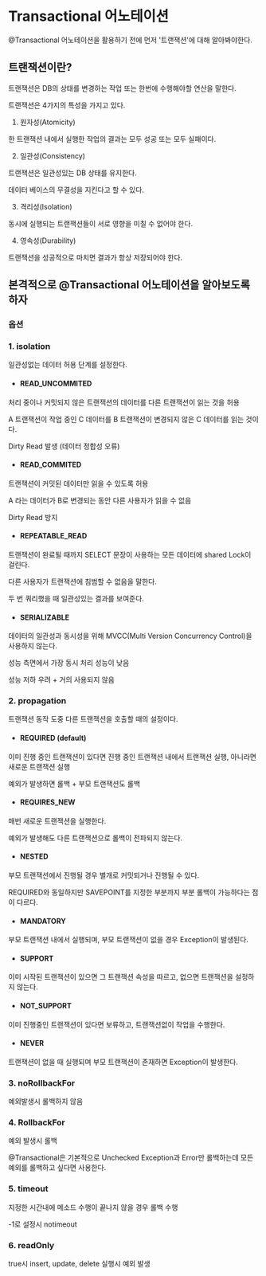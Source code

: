 # Transactional 어노테이션

@Transactional 어노테이션을 활용하기 전에 먼저 '트랜잭션'에 대해 알아봐야한다.

## 트랜잭션이란?

트랜잭션은 DB의 상태를 변경하는 작업 또는 한번에 수행해야할 연산을 말한다.

트랜잭션은 4가지의 특성을 가지고 있다.

1. 원자성(Atomicity)

한 트랜잭션 내에서 실행한 작업의 결과는 모두 성공 또는 모두 실패이다.

2. 일관성(Consistency)

트랜잭션은 일관성있는 DB 상태를 유지한다.

데이터 베이스의 무결성을 지킨다고 할 수 있다.

3. 격리성(Isolation)

동시에 실행되는 트랜잭션들이 서로 영향을 미칠 수 없어야 한다.

4. 영속성(Durability)

트랜잭션을 성공적으로 마치면 결과가 항상 저장되어야 한다.

## 본격적으로 @Transactional 어노테이션을 알아보도록 하자

### 옵션

### 1. isolation

일관성없는 데이터 허용 단계를 설정한다.

* #### READ_UNCOMMITED

처리 중이나 커밋되지 않은 트랜잭션의 데이터를 다른 트랜잭션이 읽는 것을 허용

A 트랜잭션이 작업 중인 C 데이터를 B 트랜잭션이 변경되지 않은 C 데이터를 읽는 것이다.

Dirty Read 발생 (데이터 정합성 오류)

* #### READ_COMMITED

트랜잭션이 커밋된 데이터만 읽을 수 있도록 허용

A 라는 데이터가 B로 변경되는 동안 다른 사용자가 읽을 수 없음

Dirty Read 방지

* #### REPEATABLE_READ

트랜잭션이 완료될 때까지 SELECT 문장이 사용하는 모든 데이터에 shared Lock이 걸린다.

다른 사용자가 트랜잭션에 침범할 수 없음을 말한다.

두 번 쿼리했을 때 일관성있는 결과를 보여준다.

* #### SERIALIZABLE

데이터의 일관성과 동시성을 위해 MVCC(Multi Version Concurrency Control)을 사용하지 않는다.

성능 측면에서 가장 동시 처리 성능이 낮음

성능 저하 우려 + 거의 사용되지 않음

### 2. propagation

트랜잭션 동작 도중 다른 트랜잭션을 호출할 때의 설정이다.

* #### REQUIRED (default)

이미 진행 중인 트랜잭션이 있다면 진행 중인 트랜잭션 내에서 트랜잭션 실행, 아니라면 새로운 트랜잭션 실행

예외가 발생하면 롤백 + 부모 트랜잭션도 롤백

* #### REQUIRES_NEW

매번 새로운 트랜잭션을 실행한다.

예외가 발생해도 다른 트랜잭션으로 롤백이 전파되지 않는다.

* #### NESTED

부모 트랜잭션에서 진행될 경우 별개로 커밋되거나 진행될 수 있다.

REQUIRED와 동일하지만 SAVEPOINT를 지정한 부분까지 부분 롤백이 가능하다는 점이 다르다.

* #### MANDATORY

부모 트랜잭션 내에서 실행되며, 부모 트랜잭션이 없을 경우 Exception이 발생된다.

* #### SUPPORT

이미 시작된 트랜잭션이 있으면 그 트랜잭션 속성을 따르고, 없으면 트랜잭션을 설정하지 않는다.

* #### NOT_SUPPORT

이미 진행중인 트랜잭션이 있다면 보류하고, 트랜잭션없이 작업을 수행한다.

* #### NEVER

트랜잭션이 없을 때 실행되며 부모 트랜잭션이 존재하면 Exception이 발생한다.

### 3. noRollbackFor

예외발생시 롤백하지 않음

### 4. RollbackFor

예외 발생시 롤백

@Transactional은 기본적으로 Unchecked Exception과 Error만 롤백하는데 모든 예외를 롤백하고 싶다면 사용한다.

### 5. timeout

지정한 시간내에 메소드 수행이 끝나지 않을 경우 롤백 수행

-1로 설정시 notimeout

### 6. readOnly

true시 insert, update, delete 실행시 예외 발생
